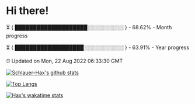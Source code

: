 # Hi there!

⏳ { ████████████████████░░░░░░░░░░ } - 68.62% - Month progress

⏳ { ███████████████████░░░░░░░░░░░ } - 63.91% - Year progress

⏰ Updated on Mon, 22 Aug 2022 06:33:30 GMT


[![Schlauer-Hax's github stats](https://github-readme-stats.vercel.app/api?username=Schlauer-Hax&show_icons=true&theme=dark&count_private=true)](https://github.com/Schlauer-Hax)


[![Top Langs](https://github-readme-stats.vercel.app/api/top-langs/?username=Schlauer-Hax&layout=compact&theme=dark)](https://github.com/Schlauer-Hax?tab=repositories)


[![Hax's wakatime stats](https://github-readme-stats.vercel.app/api/wakatime?username=Hax&theme=dark)](https://wakatime.com/@Hax)

